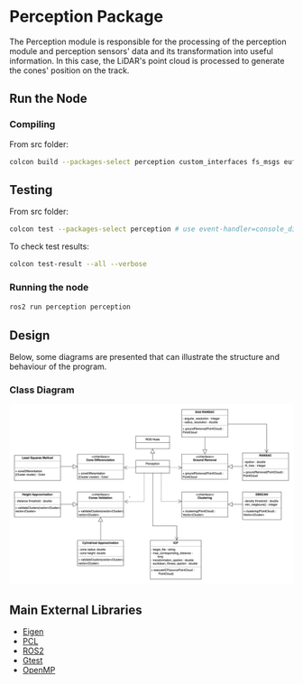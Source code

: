 # Perception Package

The Perception module is responsible for the processing of the perception module and perception sensors' data and its transformation into useful information. In this case, the LiDAR's point cloud is processed to generate the cones' position on the track.

## Run the Node

### Compiling

From src folder:
```sh
colcon build --packages-select perception custom_interfaces fs_msgs eufs_msgs common_lib pacsim
```

## Testing

From src folder:
```sh
colcon test --packages-select perception # use event-handler=console_direct+ for imediate output
```

To check test results:
```sh
colcon test-result --all --verbose
```

### Running the node

```sh
ros2 run perception perception
```

## Design

Below, some diagrams are presented that can illustrate the structure and behaviour of the program.

### Class Diagram

![Perception Class Diagram](../../docs/assets/Perception/class_diagram.png)


## Main External Libraries

- [Eigen](https://eigen.tuxfamily.org/index.php?title=Main_Page)
- [PCL](https://pointclouds.org)
- [ROS2](https://docs.ros.org/en/foxy/index.html)
- [Gtest](http://google.github.io/googletest/)
- [OpenMP](https://www.openmp.org)
